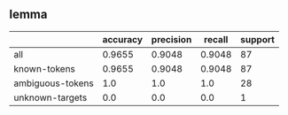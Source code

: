 
## lemma

|                  | accuracy | precision | recall | support |
|------------------|----------|-----------|--------|---------|
| all              | 0.9655   | 0.9048    | 0.9048 | 87      |
| known-tokens     | 0.9655   | 0.9048    | 0.9048 | 87      |
| ambiguous-tokens | 1.0      | 1.0       | 1.0    | 28      |
| unknown-targets  | 0.0      | 0.0       | 0.0    | 1       |

